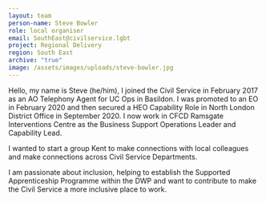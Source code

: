 ```yaml
---
layout: team
person-name: Steve Bowler
role: local organiser
email: SouthEast@civilservice.lgbt
project: Regional Delivery
region: South East
archive: "true"
image: /assets/images/uploads/steve-bowler.jpg
---
```

Hello, my name is Steve (he/him), I joined the Civil Service in February 2017 as an AO Telephony Agent for UC Ops in Basildon. I was promoted to an EO in February 2020 and then secured a HEO Capability Role in North London District Office in September 2020. I now work in CFCD Ramsgate Interventions Centre as the Business Support Operations Leader and Capability Lead.


I wanted to start a group Kent to make connections with local colleagues and make connections across Civil Service Departments.


I am passionate about inclusion, helping to establish the Supported Apprenticeship Programme within the DWP and want to contribute to make the Civil Service a more inclusive place to work.